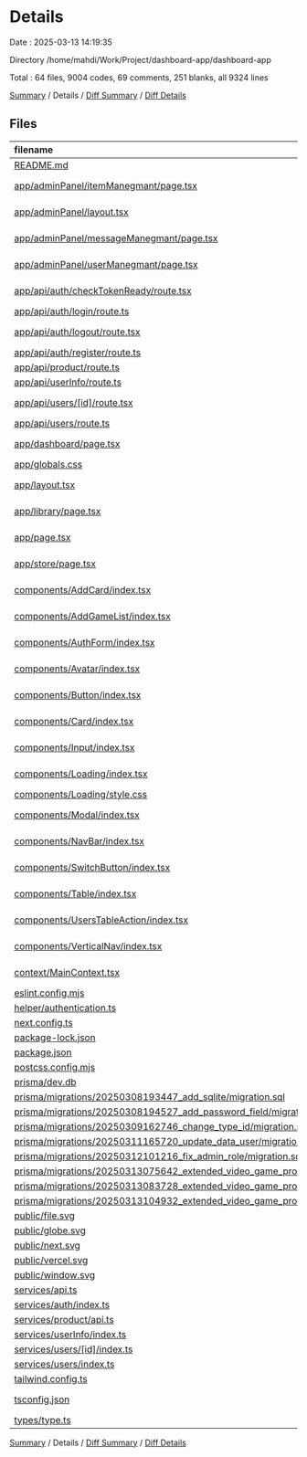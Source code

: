 # Details

Date : 2025-03-13 14:19:35

Directory /home/mahdi/Work/Project/dashboard-app/dashboard-app

Total : 64 files,  9004 codes, 69 comments, 251 blanks, all 9324 lines

[Summary](results.md) / Details / [Diff Summary](diff.md) / [Diff Details](diff-details.md)

## Files
| filename | language | code | comment | blank | total |
| :--- | :--- | ---: | ---: | ---: | ---: |
| [README.md](/README.md) | Markdown | 23 | 0 | 14 | 37 |
| [app/adminPanel/itemManegmant/page.tsx](/app/adminPanel/itemManegmant/page.tsx) | TypeScript JSX | 59 | 0 | 5 | 64 |
| [app/adminPanel/layout.tsx](/app/adminPanel/layout.tsx) | TypeScript JSX | 34 | 0 | 2 | 36 |
| [app/adminPanel/messageManegmant/page.tsx](/app/adminPanel/messageManegmant/page.tsx) | TypeScript JSX | 4 | 0 | 2 | 6 |
| [app/adminPanel/userManegmant/page.tsx](/app/adminPanel/userManegmant/page.tsx) | TypeScript JSX | 33 | 0 | 4 | 37 |
| [app/api/auth/checkTokenReady/route.tsx](/app/api/auth/checkTokenReady/route.tsx) | TypeScript JSX | 12 | 0 | 2 | 14 |
| [app/api/auth/login/route.ts](/app/api/auth/login/route.ts) | TypeScript | 44 | 1 | 12 | 57 |
| [app/api/auth/logout/route.tsx](/app/api/auth/logout/route.tsx) | TypeScript JSX | 13 | 0 | 2 | 15 |
| [app/api/auth/register/route.ts](/app/api/auth/register/route.ts) | TypeScript | 33 | 0 | 9 | 42 |
| [app/api/product/route.ts](/app/api/product/route.ts) | TypeScript | 14 | 0 | 3 | 17 |
| [app/api/userInfo/route.ts](/app/api/userInfo/route.ts) | TypeScript | 34 | 0 | 5 | 39 |
| [app/api/users/\[id\]/route.tsx](/app/api/users/%5Bid%5D/route.tsx) | TypeScript JSX | 82 | 0 | 15 | 97 |
| [app/api/users/route.ts](/app/api/users/route.ts) | TypeScript | 22 | 0 | 4 | 26 |
| [app/dashboard/page.tsx](/app/dashboard/page.tsx) | TypeScript JSX | 7 | 0 | 1 | 8 |
| [app/globals.css](/app/globals.css) | CSS | 1 | 0 | 0 | 1 |
| [app/layout.tsx](/app/layout.tsx) | TypeScript JSX | 26 | 0 | 3 | 29 |
| [app/library/page.tsx](/app/library/page.tsx) | TypeScript JSX | 4 | 0 | 2 | 6 |
| [app/page.tsx](/app/page.tsx) | TypeScript JSX | 6 | 0 | 3 | 9 |
| [app/store/page.tsx](/app/store/page.tsx) | TypeScript JSX | 4 | 0 | 2 | 6 |
| [components/AddCard/index.tsx](/components/AddCard/index.tsx) | TypeScript JSX | 31 | 0 | 5 | 36 |
| [components/AddGameList/index.tsx](/components/AddGameList/index.tsx) | TypeScript JSX | 4 | 16 | 4 | 24 |
| [components/AuthForm/index.tsx](/components/AuthForm/index.tsx) | TypeScript JSX | 190 | 0 | 14 | 204 |
| [components/Avatar/index.tsx](/components/Avatar/index.tsx) | TypeScript JSX | 29 | 0 | 4 | 33 |
| [components/Button/index.tsx](/components/Button/index.tsx) | TypeScript JSX | 40 | 0 | 5 | 45 |
| [components/Card/index.tsx](/components/Card/index.tsx) | TypeScript JSX | 25 | 0 | 4 | 29 |
| [components/Input/index.tsx](/components/Input/index.tsx) | TypeScript JSX | 42 | 0 | 3 | 45 |
| [components/Loading/index.tsx](/components/Loading/index.tsx) | TypeScript JSX | 10 | 0 | 2 | 12 |
| [components/Loading/style.css](/components/Loading/style.css) | CSS | 0 | 0 | 1 | 1 |
| [components/Modal/index.tsx](/components/Modal/index.tsx) | TypeScript JSX | 29 | 0 | 7 | 36 |
| [components/NavBar/index.tsx](/components/NavBar/index.tsx) | TypeScript JSX | 79 | 0 | 8 | 87 |
| [components/SwitchButton/index.tsx](/components/SwitchButton/index.tsx) | TypeScript JSX | 47 | 0 | 6 | 53 |
| [components/Table/index.tsx](/components/Table/index.tsx) | TypeScript JSX | 101 | 0 | 11 | 112 |
| [components/UsersTableAction/index.tsx](/components/UsersTableAction/index.tsx) | TypeScript JSX | 119 | 0 | 8 | 127 |
| [components/VerticalNav/index.tsx](/components/VerticalNav/index.tsx) | TypeScript JSX | 62 | 0 | 8 | 70 |
| [context/MainContext.tsx](/context/MainContext.tsx) | TypeScript JSX | 56 | 0 | 11 | 67 |
| [eslint.config.mjs](/eslint.config.mjs) | JavaScript | 12 | 0 | 5 | 17 |
| [helper/authentication.ts](/helper/authentication.ts) | TypeScript | 62 | 1 | 9 | 72 |
| [next.config.ts](/next.config.ts) | TypeScript | 4 | 1 | 3 | 8 |
| [package-lock.json](/package-lock.json) | JSON | 7,224 | 0 | 1 | 7,225 |
| [package.json](/package.json) | JSON | 39 | 0 | 1 | 40 |
| [postcss.config.mjs](/postcss.config.mjs) | JavaScript | 4 | 0 | 2 | 6 |
| [prisma/dev.db](/prisma/dev.db) | MS SQL | 88 | 0 | 0 | 88 |
| [prisma/migrations/20250308193447\_add\_sqlite/migration.sql](/prisma/migrations/20250308193447_add_sqlite/migration.sql) | MS SQL | 5 | 1 | 1 | 7 |
| [prisma/migrations/20250308194527\_add\_password\_field/migration.sql](/prisma/migrations/20250308194527_add_password_field/migration.sql) | MS SQL | 14 | 7 | 1 | 22 |
| [prisma/migrations/20250309162746\_change\_type\_id/migration.sql](/prisma/migrations/20250309162746_change_type_id/migration.sql) | MS SQL | 14 | 7 | 1 | 22 |
| [prisma/migrations/20250311165720\_update\_data\_user/migration.sql](/prisma/migrations/20250311165720_update_data_user/migration.sql) | MS SQL | 18 | 7 | 1 | 26 |
| [prisma/migrations/20250312101216\_fix\_admin\_role/migration.sql](/prisma/migrations/20250312101216_fix_admin_role/migration.sql) | MS SQL | 18 | 7 | 1 | 26 |
| [prisma/migrations/20250313075642\_extended\_video\_game\_product/migration.sql](/prisma/migrations/20250313075642_extended_video_game_product/migration.sql) | MS SQL | 16 | 1 | 1 | 18 |
| [prisma/migrations/20250313083728\_extended\_video\_game\_product2/migration.sql](/prisma/migrations/20250313083728_extended_video_game_product2/migration.sql) | MS SQL | 24 | 7 | 1 | 32 |
| [prisma/migrations/20250313104932\_extended\_video\_game\_product2/migration.sql](/prisma/migrations/20250313104932_extended_video_game_product2/migration.sql) | MS SQL | 24 | 7 | 1 | 32 |
| [public/file.svg](/public/file.svg) | XML | 1 | 0 | 0 | 1 |
| [public/globe.svg](/public/globe.svg) | XML | 1 | 0 | 0 | 1 |
| [public/next.svg](/public/next.svg) | XML | 1 | 0 | 0 | 1 |
| [public/vercel.svg](/public/vercel.svg) | XML | 1 | 0 | 0 | 1 |
| [public/window.svg](/public/window.svg) | XML | 1 | 0 | 0 | 1 |
| [services/api.ts](/services/api.ts) | TypeScript | 13 | 6 | 5 | 24 |
| [services/auth/index.ts](/services/auth/index.ts) | TypeScript | 10 | 0 | 6 | 16 |
| [services/product/api.ts](/services/product/api.ts) | TypeScript | 5 | 0 | 2 | 7 |
| [services/userInfo/index.ts](/services/userInfo/index.ts) | TypeScript | 5 | 0 | 2 | 7 |
| [services/users/\[id\]/index.ts](/services/users/%5Bid%5D/index.ts) | TypeScript | 11 | 0 | 5 | 16 |
| [services/users/index.ts](/services/users/index.ts) | TypeScript | 5 | 0 | 3 | 8 |
| [tailwind.config.ts](/tailwind.config.ts) | TypeScript | 12 | 0 | 3 | 15 |
| [tsconfig.json](/tsconfig.json) | JSON with Comments | 27 | 0 | 1 | 28 |
| [types/type.ts](/types/type.ts) | TypeScript | 26 | 0 | 4 | 30 |

[Summary](results.md) / Details / [Diff Summary](diff.md) / [Diff Details](diff-details.md)